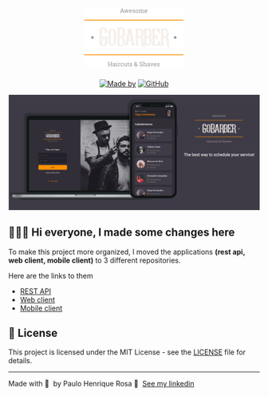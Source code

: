 <h1 align="center">
	<img alt="GoStack" src="https://github.com/paulohenriquerosa/GoBarber/blob/main/img/logo.png" width="200px" />
</h1>

<p align="center">
	<a href="https://www.linkedin.com/in/paulo-henrique-rosa/" target="_blank" rel="noopener noreferrer"><img alt="Made by" src="https://img.shields.io/badge/made%20by-Paulo%20Henrique%20Rosa-%23FF9000"></a>
  <a href="https://github.com/paulohenriquerosa/GoBarber/blob/main/README.md"><img alt="GitHub" src="https://img.shields.io/github/license/EliasGcf/gobarber?color=%23FF9000"></a>
</p>

<img alt="Mockup" src="https://github.com/paulohenriquerosa/GoBarber/blob/main/img/thumb.png">

## 👨🏻‍💻 Hi everyone, I made some changes here

To make this project more organized, I moved the applications **(rest api, web client, mobile client)** to 3 different repositories.

Here are the links to them

- [REST API](https://github.com/paulohenriquerosa/gobarber-api)
- [Web client](https://github.com/paulohenriquerosa/gobarber-web)
- [Mobile client](https://github.com/paulohenriquerosa/gobarber-mobile)

## 📝 License

This project is licensed under the MIT License - see the [LICENSE](LICENSE) file for details.

---

Made with 💜 &nbsp;by Paulo Henrique Rosa 👋 &nbsp;[See my linkedin](https://www.linkedin.com/in/paulo-henrique-rosa/)
